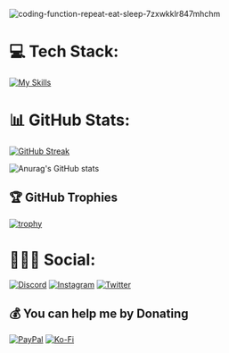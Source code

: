 ![coding-function-repeat-eat-sleep-7zxwkklr847mhchm](https://github.com/JunLovin/JunLovin/assets/96802832/b2213bbd-d038-4a11-a801-185ea790b794)

# 💻 Tech Stack:
[![My Skills](https://skillicons.dev/icons?i=js,html,css,lua,nodejs,bash,java,flask,django,ts,py,php,neovim,vscode)](https://skillicons.dev)

# 📊 GitHub Stats:
[![GitHub Streak](https://streak-stats.demolab.com/?user=JunLovin&theme=dark)](https://git.io/streak-stats)

![Anurag's GitHub stats](https://github-readme-stats.vercel.app/api?username=JunLovin&show_icons=true&theme=dark)

## 🏆 GitHub Trophies
[![trophy](https://github-profile-trophy.vercel.app/?username=JunLovin&theme=onedark)](https://github.com/ryo-ma/github-profile-trophy)

# 🧍🏻‍♂️ Social:
[![Discord](https://img.shields.io/badge/Discord-%237289DA.svg?logo=discord&logoColor=white)](https://discord.com/users/446418348943867904) [![Instagram](https://img.shields.io/badge/Instagram-%23E4405F.svg?logo=Instagram&logoColor=white)](https://www.instagram.com/junlovin23/) [![Twitter](https://img.shields.io/badge/Twitter-%231DA1F2.svg?logo=Twitter&logoColor=white)](https://twitter.com/JunLovin23) 

  ## 💰 You can help me by Donating
  [![PayPal](https://img.shields.io/badge/PayPal-00457C?style=for-the-badge&logo=paypal&logoColor=white)](https://www.paypal.com/paypalme/Crendon23) [![Ko-Fi](https://img.shields.io/badge/Ko--fi-F16061?style=for-the-badge&logo=ko-fi&logoColor=white)](https://ko-fi.com/junlovin) 
